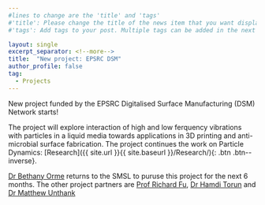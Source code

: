 ```yaml
---
#lines to change are the 'title' and 'tags'
#'title': Please change the title of the news item that you want displayed on the page 'News'
#'tags': Add tags to your post. Multiple tags can be added in the next line. The current list shows the ones already on the website. If your desired tag matches these then please retain, otherwise you can add more. Please make sure of the letter case; we would not want repeats like 'jobs' and 'jobs'

layout: single
excerpt_separator: <!--more-->
title:  "New project: EPSRC DSM"
author_profile: false		
tag: 							
  - Projects
---
```


New project funded by the EPSRC Digitalised Surface Manufacturing (DSM) Network starts!

<!--more-->
<!--any text before this line will be displayed on the 'News' page. Any text after this point will be accessible by clicking the post. Please keep this breif.-->
<!--Text following this can be whatever you want. There are some examples on the website provided and attached examples show how to format them in HTML language.-->
<!--Following are some formatting examples-->

The project will explore interaction of high and low ferquency vibrations with particles in a liquid media towards applications in 3D printing and anti-microbial surface fabrication. The project continues the work on Particle Dynamics: [Research]({{ site.url }}{{ site.baseurl }}/Research/){: .btn .btn--inverse}.

[Dr Bethany Orme](https://researchportal.northumbria.ac.uk/en/persons/bethany-orme "BVO") returns to the SMSL to puruse this project for the next 6 months. The other project partners are [Prof Richard Fu](https://researchportal.northumbria.ac.uk/en/persons/yongqing-richard-fu "RF"), [Dr Hamdi Torun](https://researchportal.northumbria.ac.uk/en/persons/hamdi-torun "HT") and [Dr Matthew Unthank](https://researchportal.northumbria.ac.uk/en/persons/matthew-unthank "MU")


